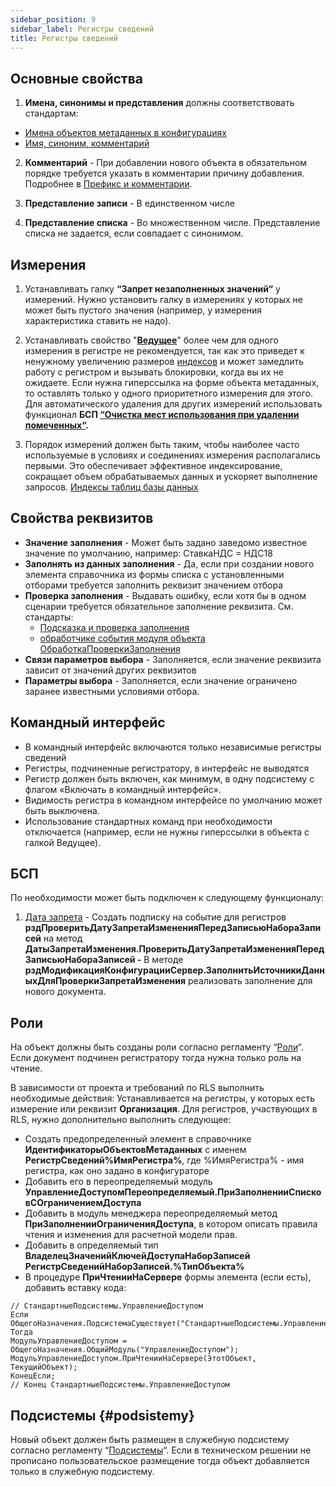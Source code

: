 ```yaml
---
sidebar_position: 9
sidebar_label: Регистры сведений
title: Регистры сведений
---
```


## Основные свойства

1. **Имена, синонимы и представления** должны соответствовать стандартам:
* [Имена объектов метаданных в конфигурациях](https://its.1c.ru/db/v8std/content/550/hdoc)
* [Имя, синоним, комментарий](https://its.1c.ru/db/v8std/content/474/hdoc)

2. **Комментарий** - При добавлении нового объекта в обязательном порядке требуется указать в комментарии причину добавления. Подробнее в [Префикс и комментарии](../prefix_comments.md).

3. **Представление записи** - В единственном числе

4. **Представление списка** - Во множественном числе. Представление списка не задается, если совпадает с синонимом.

## Измерения

1. Устанавливать галку **“Запрет незаполненных значений“** у измерений. Нужно установить галку в измерениях у которых не может быть пустого значения (например, у измерения характеристика ставить не надо).

2. Устанавливать свойство "**[Ведущее](https://its.1c.ru/db/pubdevguide83/content/160/hdoc)**" более чем для одного измерения в регистре не рекомендуется, так как это приведет к ненужному увеличению размеров [индексов](https://its.1c.ru/db/metod8dev/content/1590/hdoc) и может замедлить работу с регистром и вызывать блокировки, когда вы их не ожидаете. Если нужна гиперссылка на форме объекта метаданных, то оставлять только у одного приоритетного измерения для этого. Для автоматического удаления для других измерений использовать функционал **БСП [“Очистка мест использования при удалении помеченных“](https://its.1c.ru/db/bsp319doc#content:4:hdoc:issogl3_%D0%BE%D1%87%D0%B8%D1%81%D1%82%D0%BA%D0%B0_%D0%BC%D0%B5%D1%81%D1%82_%D0%B8%D1%81%D0%BF%D0%BE%D0%BB%D1%8C%D0%B7%D0%BE%D0%B2%D0%B0%D0%BD%D0%B8%D1%8F_%D0%BF%D1%80%D0%B8_%D1%83%D0%B4%D0%B0%D0%BB%D0%B5%D0%BD%D0%B8%D0%B8_%D0%BF%D0%BE%D0%BC%D0%B5%D1%87%D0%B5%D0%BD%D0%BD%D1%8B%D1%85).**
3. Порядок измерений должен быть таким, чтобы наиболее часто используемые в условиях и соединениях измерения располагались первыми. Это обеспечивает эффективное индексирование, сокращает объем обрабатываемых данных и ускоряет выполнение запросов. [Индексы таблиц базы данных](https://its.1c.ru/db/metod8dev/content/1590/hdoc)

## Свойства реквизитов
* **Значение заполнения** - Может быть задано заведомо известное значение по умолчанию, например: СтавкаНДС = НДС18
* **Заполнять из данных заполнения** - Да, если при создании нового элемента справочника из формы списка с установленными отборами требуется заполнить реквизит значением отбора
* **Проверка заполнения** - Выдавать ошибку, если хотя бы в одном сценарии требуется обязательное заполнение реквизита. См. стандарты:
    * [Подсказка и проверка заполнения](https://its.1c.ru/db/v8std/content/478/hdoc)
    * [обработчике события модуля объекта ОбработкаПроверкиЗаполнения](https://its.1c.ru/db/v8std#content:463:hdoc)
* **Связи параметров выбора** - Заполняется, если значение реквизита зависит от значений других реквизитов
* **Параметры выбора** - Заполняется, если значение ограничено заранее известными условиями отбора.
## Командный интерфейс
* В командный интерфейс включаются только независимые регистры сведений
* Регистры, подчиненные регистратору, в интерфейс не выводятся
* Регистр должен быть включен, как минимум, в одну подсистему с флагом «Включать в командный интерфейс».
* Видимость регистра в командном интерфейсе по умолчанию может быть выключена.
* Использование стандартных команд при необходимости отключается (например, если не нужны гиперссылки в объекта с галкой Ведущее).

## БСП
По необходимости может быть подключен к следующему функционалу:
1. [Дата запрета](https://its.1c.ru/db/bsp319doc#content:4:hdoc:issogl2_%D0%BD%D0%B0%D1%81%D1%82%D1%80%D0%BE%D0%B9%D0%BA%D0%B013)
\- Создать подписку на событие для регистров **рздПроверитьДатуЗапретаИзмененияПередЗаписьюНабораЗаписей** на метод **ДатыЗапретаИзменения.ПроверитьДатуЗапретаИзмененияПередЗаписьюНабораЗаписей
\-** В методе **рздМодификацияКонфигурацииСервер.ЗаполнитьИсточникиДанныхДляПроверкиЗапретаИзменения** реализовать заполнение для нового документа.

## Роли

На объект должны быть созданы роли согласно регламенту “[Роли](roles.md)“. Если документ подчинен регистратору тогда нужна только роль на чтение.

В зависимости от проекта и требований по RLS выполнить необходимые действия:
Устанавливается на регистры, у которых есть измерение или реквизит **Организация**. Для регистров, участвующих в RLS, нужно дополнительно выполнить следующее:
* Создать предопределенный элемент в справочнике **ИдентификаторыОбъектовМетаданных** с именем **РегистрСведений%ИмяРегистра%**, где %ИмяРегистра% - имя регистра, как оно задано в конфигураторе
* Добавить его в переопределяемый модуль **УправлениеДоступомПереопределяемый.ПриЗаполненииСписковСОграничениемДоступа**
* Добавить в модуль менеджера переопределяемый метод **ПриЗаполненииОграниченияДоступа**, в котором описать правила чтения и изменения для расчетной модели прав.
* Добавить в определяемый тип **ВладелецЗначенийКлючейДоступаНаборЗаписей РегистрСведенийНаборЗаписей.%ТипОбъекта%**
* В процедуре **ПриЧтенииНаСервере** формы элемента (если есть), добавить вставку кода:
```
// СтандартныеПодсистемы.УправлениеДоступом
Если ОбщегоНазначения.ПодсистемаСуществует("СтандартныеПодсистемы.УправлениеДоступом") Тогда
МодульУправлениеДоступом = ОбщегоНазначения.ОбщийМодуль("УправлениеДоступом");
МодульУправлениеДоступом.ПриЧтенииНаСервере(ЭтотОбъект, ТекущийОбъект);
КонецЕсли;
// Конец СтандартныеПодсистемы.УправлениеДоступом
```

## Подсистемы {#podsistemy}

Новый объект должен быть размещен в служебную подсистему согласно регламенту “[Подсистемы](subsystem.md)“. Если в техническом решении не прописано пользовательское размещение тогда объект добавляется только в служебную подсистему.